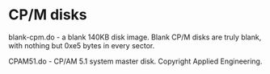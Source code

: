 # CP/M disks #

blank-cpm.do - a blank 140KB disk image.  Blank CP/M disks are truly blank,
with nothing but 0xe5 bytes in every sector.

CPAM51.do - CP/AM 5.1 system master disk.  Copyright Applied Engineering.

